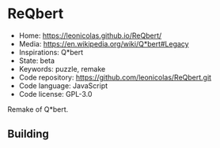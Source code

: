 # ReQbert

- Home: https://leonicolas.github.io/ReQbert/
- Media: https://en.wikipedia.org/wiki/Q*bert#Legacy
- Inspirations: Q*bert
- State: beta
- Keywords: puzzle, remake
- Code repository: https://github.com/leonicolas/ReQbert.git
- Code language: JavaScript
- Code license: GPL-3.0

Remake of Q*bert.

## Building
